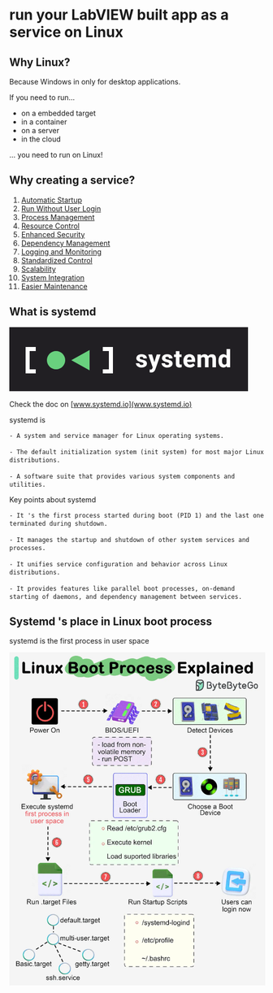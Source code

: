 # run your LabVIEW built app as a service on Linux

## Why Linux?

Because Windows in only for desktop applications.

If you need to run...
- on a embedded target
- in a container
- on a server
- in the cloud

... you need to run on Linux! 

## Why creating a service?

1. [Automatic Startup](why.md#automatic-startup)
2. [Run Without User Login](why.md#run-without-user-login)
3. [Process Management](why.md#process-management)
4. [Resource Control](why.md#resource-control)
5. [Enhanced Security](why.md#enhanced-security)
6. [Dependency Management](why.md#dependency-management)
7. [Logging and Monitoring](why.md#logging-and-monitoring)
8. [Standardized Control](why.md#standardized-control)
9. [Scalability](why.md#scalability)
10. [System Integration](why.md#system-integration)
11. [Easier Maintenance](why.md#easier-maintenance)

## What is systemd

![systemd](img/logo-systemd.png)

Check the doc on [www.systemd.io](www.systemd.io)

systemd is

    - A system and service manager for Linux operating systems.

    - The default initialization system (init system) for most major Linux distributions.
    
    - A software suite that provides various system components and utilities.

Key points about systemd

    - It 's the first process started during boot (PID 1) and the last one terminated during shutdown.
    
    - It manages the startup and shutdown of other system services and processes.
    
    - It unifies service configuration and behavior across Linux distributions.
    
    - It provides features like parallel boot processes, on-demand starting of daemons, and dependency management between services.

## Systemd 's place in Linux boot process

systemd is the first process in user space

![boot-porcess](img/boot-process.webp)